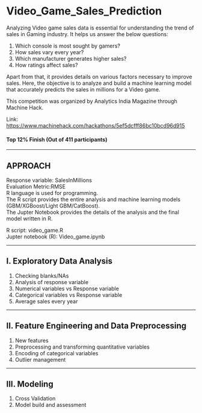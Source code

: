 # Video_Game_Sales_Prediction

Analyzing Video game sales data is essential for understanding the trend of sales in Gaming industry. It helps us answer the below questions:

1. Which console is most sought by gamers?
2. How sales vary every year?
3. Which manufacturer generates higher sales?
4. How ratings affect sales?

Apart from that, it provides details on various factors necessary to improve sales. 
Here, the objective is to analyze and build a machine learning model that accurately predicts the sales in millions for a Video game.

This competition was organized by Analytics India Magazine through Machine Hack.

Link: https://www.machinehack.com/hackathons/5ef5dcfff86bc10bcd96d915

#### Top 12% Finish (Out of 411 participants)

-----------------------------------------------------------------------------------------------------------------------------------------------------
APPROACH
-----------------------------------------------------------------------------------------------------------------------------------------------------

Response variable: SalesInMillions <br>
Evaluation Metric:RMSE <br>
R language is used for programming. <br>
The R script provides the entire analysis and machine learning models (GBM/XGBoost/Light GBM/CatBoost). <br>
The Jupter Notebook provides the details of the analysis and the final model written in R. <br>

R script: video_game.R <br>
Jupter notebook (R): Video_game.ipynb

-----------------------------------------------------------------------------------------------------------------------------------------------------
I. Exploratory Data Analysis
-----------------------------------------------------------------------------------------------------------------------------------------------------

1. Checking blanks/NAs
2. Analysis of response variable
3. Numerical variables vs Response variable
4. Categorical variables vs Response variable
5. Average sales every year

-----------------------------------------------------------------------------------------------------------------------------------------------------
II. Feature Engineering and Data Preprocessing
-----------------------------------------------------------------------------------------------------------------------------------------------------

1. New features
2. Preprocessing and transforming quantitative variables
3. Encoding of categorical variables
4. Outlier management

-----------------------------------------------------------------------------------------------------------------------------------------------------
III. Modeling
-----------------------------------------------------------------------------------------------------------------------------------------------------

1. Cross Validation
2. Model build and assessment
